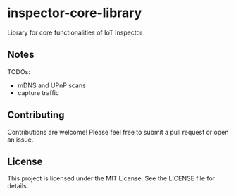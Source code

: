 # inspector-core-library
Library for core functionalities of IoT Inspector

## Notes

TODOs:
 - mDNS and UPnP scans
 - capture traffic

## Contributing

Contributions are welcome! Please feel free to submit a pull request or open an issue.

## License

This project is licensed under the MIT License. See the LICENSE file for details.
